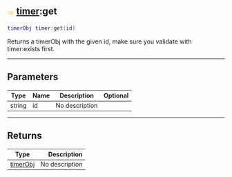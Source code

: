 ## ![shared](../../.gitbook/assets/shared.png) [timer](https://iaswiki.rawr.dev/readme/timer):get

```lua
timerObj timer:get(id)
```

Returns a timerObj with the given id, make sure you validate with timer:exists first.

------
## Parameters

| Type   | Name | Description | Optional |
| ------ | ---- | ----------- | -------: |
| string | id | No description |  |


------
## Returns

| Type   | Description |
| ------ | ----------: |
| [timerObj](https://iaswiki.rawr.dev/readme/timerobj) | No description |


